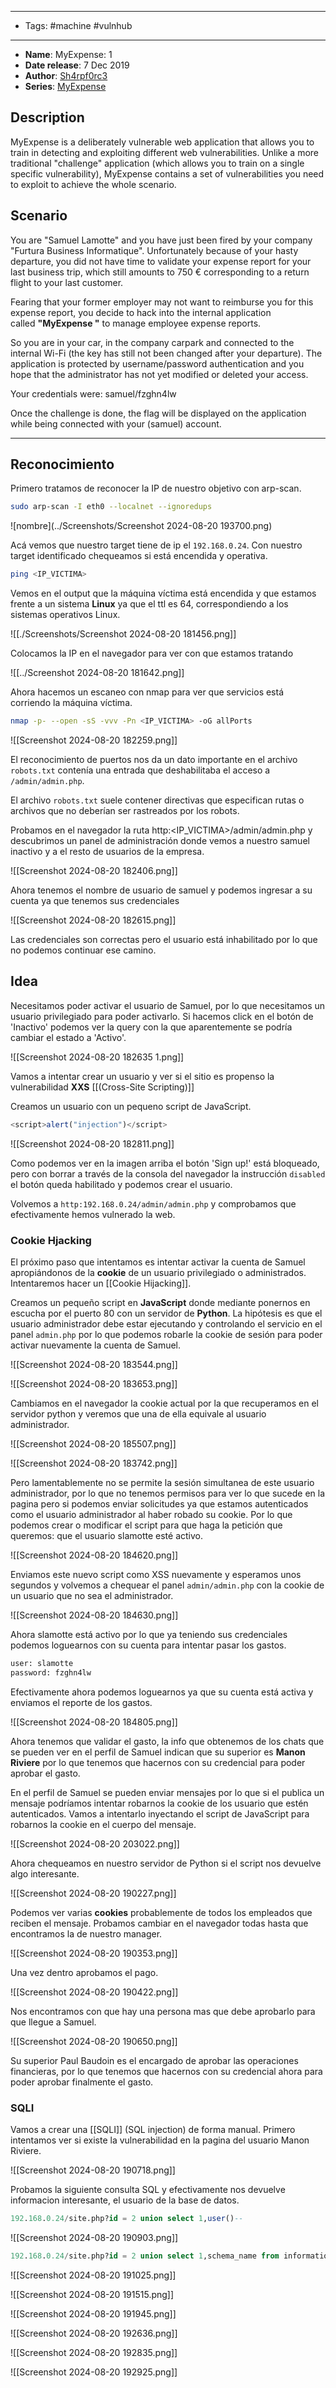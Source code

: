 
---
- Tags: #machine #vulnhub
----
- **Name**: MyExpense: 1
- **Date release**: 7 Dec 2019
- **Author**: [Sh4rpf0rc3](https://www.vulnhub.com/author/sh4rpf0rc3,662/)
- **Series**: [MyExpense](https://www.vulnhub.com/series/myexpense,265/)

## Description

MyExpense is a deliberately vulnerable web application that allows you to train in detecting and exploiting different web vulnerabilities. Unlike a more traditional "challenge" application (which allows you to train on a single specific vulnerability), MyExpense contains a set of vulnerabilities you need to exploit to achieve the whole scenario.

## Scenario

You are "Samuel Lamotte" and you have just been fired by your company "Furtura Business Informatique". Unfortunately because of your hasty departure, you did not have time to validate your expense report for your last business trip, which still amounts to 750 € corresponding to a return flight to your last customer.

Fearing that your former employer may not want to reimburse you for this expense report, you decide to hack into the internal application called **"MyExpense "** to manage employee expense reports.

So you are in your car, in the company carpark and connected to the internal Wi-Fi (the key has still not been changed after your departure). The application is protected by username/password authentication and you hope that the administrator has not yet modified or deleted your access.

Your credentials were: samuel/fzghn4lw

Once the challenge is done, the flag will be displayed on the application while being connected with your (samuel) account.


----

## Reconocimiento

Primero tratamos de reconocer la IP de nuestro objetivo con arp-scan.

```bash
sudo arp-scan -I eth0 --localnet --ignoredups
```

![nombre](../Screenshots/Screenshot 2024-08-20 193700.png)

Acá vemos que nuestro target tiene de ip el  ``192.168.0.24``.
Con nuestro target identificado chequeamos si está encendida y operativa.

```bash
ping <IP_VICTIMA>
```

Vemos en el output que la máquina víctima está encendida y que estamos frente a un sistema **Linux** ya que el ttl es 64, correspondiendo a los sistemas operativos Linux.

![[./Screenshots/Screenshot 2024-08-20 181456.png]]


Colocamos la IP en el navegador para ver con que estamos tratando

![[../Screenshot 2024-08-20 181642.png]]

Ahora hacemos un escaneo con nmap para ver que servicios está corriendo la máquina víctima.

```bash
nmap -p- --open -sS -vvv -Pn <IP_VICTIMA> -oG allPorts
```

![[Screenshot 2024-08-20 182259.png]]

El reconocimiento de puertos nos da un dato importante en el archivo `robots.txt`  contenía una entrada que deshabilitaba el acceso a `/admin/admin.php`.

El archivo `robots.txt` suele contener directivas que especifican rutas o archivos que no deberían ser rastreados por los robots.

Probamos en el navegador la ruta http:<IP_VICTIMA>/admin/admin.php y descubrimos un panel de administración donde vemos a nuestro samuel inactivo y a el resto de usuarios de la empresa.

![[Screenshot 2024-08-20 182406.png]]

Ahora tenemos el nombre de usuario de samuel y podemos ingresar a su cuenta ya que tenemos sus credenciales

![[Screenshot 2024-08-20 182615.png]]

Las credenciales son correctas pero el usuario está inhabilitado por lo que no podemos continuar ese camino. 

## Idea

Necesitamos poder activar el usuario de Samuel, por lo que necesitamos un usuario privilegiado para poder activarlo. Si hacemos click en el botón de 'Inactivo' podemos ver la query con la que aparentemente se podría cambiar el estado a 'Activo'.

![[Screenshot 2024-08-20 182635 1.png]]

Vamos a intentar crear un usuario y ver si el sitio es propenso la vulnerabilidad **XXS** [[(Cross-Site Scripting)]]

Creamos un usuario con un pequeno script de JavaScript.

```js
<script>alert("injection")</script>
```

![[Screenshot 2024-08-20 182811.png]]

Como podemos ver en la imagen arriba el botón 'Sign up!' está bloqueado, pero con borrar a través de la consola del navegador la instrucción ``disabled`` el botón queda habilitado y podemos crear el usuario.

Volvemos a ``http:192.168.0.24/admin/admin.php`` y comprobamos que efectivamente hemos vulnerado la web. 

### Cookie Hjacking

El próximo paso que intentamos es intentar activar la cuenta de Samuel apropiándonos de la **cookie** de un usuario privilegiado o administrados. Intentaremos hacer un [[Cookie Hijacking]].

Creamos un pequeño script en **JavaScript** donde mediante ponernos en escucha por el puerto 80 con un servidor de **Python**. La hipótesis es que el usuario administrador debe estar ejecutando y controlando el servicio en el panel ``admin.php`` por lo que podemos robarle la cookie de sesión para poder activar nuevamente la cuenta de Samuel. 

![[Screenshot 2024-08-20 183544.png]]

![[Screenshot 2024-08-20 183653.png]]

Cambiamos en el navegador la cookie actual por la que recuperamos en el servidor python y veremos que una de ella equivale al usuario administrador.

![[Screenshot 2024-08-20 185507.png]]

![[Screenshot 2024-08-20 183742.png]]

Pero lamentablemente no se permite la sesión simultanea de este usuario administrador, por lo que no tenemos permisos para ver lo que sucede en la pagina pero si podemos enviar solicitudes ya que estamos autenticados como el usuario administrador al haber robado su cookie. Por lo que podemos crear o modificar el script para que haga la petición que queremos: que el usuario slamotte esté activo.

![[Screenshot 2024-08-20 184620.png]]

Enviamos este nuevo script como XSS nuevamente y esperamos unos segundos y volvemos a chequear el panel ``admin/admin.php`` con la cookie de un usuario que no sea el administrador.

![[Screenshot 2024-08-20 184630.png]]

Ahora slamotte está activo por lo que ya teniendo sus credenciales podemos loguearnos con su cuenta para intentar pasar los gastos. 

```bash
user: slamotte
password: fzghn4lw
```

Efectivamente ahora podemos loguearnos ya que su cuenta está activa y enviamos el reporte de los gastos. 

![[Screenshot 2024-08-20 184805.png]]

Ahora tenemos que validar el gasto, la info que obtenemos de los chats que se pueden ver en el perfil de Samuel indican que su superior es **Manon Riviere** por lo que tenemos que hacernos con su credencial para poder aprobar el gasto. 

En el perfil de Samuel se pueden enviar mensajes por lo que si el publica un mensaje podríamos intentar robarnos la cookie de los usuario que estén autenticados. Vamos a intentarlo inyectando el script de JavaScript para robarnos la cookie en el cuerpo del mensaje.

![[Screenshot 2024-08-20 203022.png]]

Ahora chequeamos en nuestro servidor de Python si el script nos devuelve algo interesante.

![[Screenshot 2024-08-20 190227.png]]

Podemos ver varias **cookies** probablemente de todos los empleados que reciben el mensaje. Probamos cambiar en el navegador todas hasta que encontramos la de nuestro manager.

![[Screenshot 2024-08-20 190353.png]]

Una vez dentro aprobamos el pago.

![[Screenshot 2024-08-20 190422.png]]

Nos encontramos con que hay una persona mas que debe aprobarlo para que llegue a Samuel. 

![[Screenshot 2024-08-20 190650.png]]

Su superior Paul Baudoin es el encargado de aprobar las operaciones financieras, por lo que tenemos que hacernos con su credencial ahora para poder aprobar finalmente el gasto.

### SQLI

Vamos a crear una [[SQLI]] (SQL injection) de forma manual. 
Primero intentamos ver si existe la vulnerabilidad en la pagina del usuario Manon Riviere.

![[Screenshot 2024-08-20 190718.png]]

Probamos la siguiente consulta SQL y efectivamente nos devuelve informacion interesante, el usuario de la base de datos.

```sql
192.168.0.24/site.php?id = 2 union select 1,user()--
```

![[Screenshot 2024-08-20 190903.png]]

```sql
192.168.0.24/site.php?id = 2 union select 1,schema_name from information_schema.schemata-- -
```

![[Screenshot 2024-08-20 191025.png]]

![[Screenshot 2024-08-20 191515.png]]

![[Screenshot 2024-08-20 191945.png]]

![[Screenshot 2024-08-20 192636.png]]

![[Screenshot 2024-08-20 192835.png]]

![[Screenshot 2024-08-20 192925.png]]

